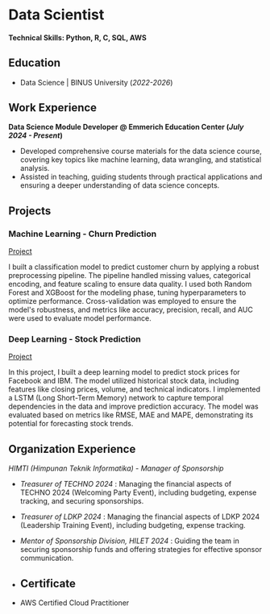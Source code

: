 # Data Scientist

#### Technical Skills: Python, R, C, SQL, AWS

## Education
- Data Science | BINUS University (_2022-2026_)			      		


## Work Experience
**Data Science Module Developer @ Emmerich Education Center (_July 2024 - Present_)**
- Developed comprehensive course materials for the data science course, covering key topics like machine learning, data wrangling, and statistical analysis.
- Assisted in teaching, guiding students through practical applications and ensuring a deeper understanding of data science concepts.


## Projects
### Machine Learning - Churn Prediction
[Project](https://github.com/jsscb/machine-learning)

I built a classification model to predict customer churn by applying a robust preprocessing pipeline. The pipeline handled missing values, categorical encoding, and feature scaling to ensure data quality. I used both Random Forest and XGBoost for the modeling phase, tuning hyperparameters to optimize performance. Cross-validation was employed to ensure the model's robustness, and metrics like accuracy, precision, recall, and AUC were used to evaluate model performance.


### Deep Learning - Stock Prediction
[Project](https://github.com/jsscb/deep-learning)

In this project, I built a deep learning model to predict stock prices for Facebook and IBM. The model utilized historical stock data, including features like closing prices, volume, and technical indicators. I implemented a LSTM (Long Short-Term Memory) network to capture temporal dependencies in the data and improve prediction accuracy. The model was evaluated based on metrics like RMSE, MAE and MAPE, demonstrating its potential for forecasting stock trends.


## Organization Experience
*HIMTI (Himpunan Teknik Informatika)* - _Manager of Sponsorship_ 
- _Treasurer of TECHNO 2024_ : Managing the financial aspects of TECHNO 2024 (Welcoming Party Event), including budgeting, expense tracking, and securing sponsorships.
- _Treasurer of LDKP 2024_ : Managing the financial aspects of LDKP 2024 (Leadership Training Event), including budgeting, expense tracking.
- _Mentor of Sponsorship Division, HILET 2024_ : Guiding the team in securing sponsorship funds and offering strategies for effective sponsor communication.

- ## Certificate
- AWS Certified Cloud Practitioner

